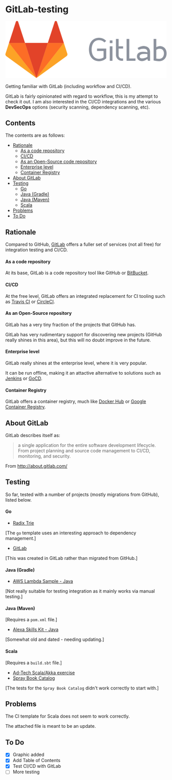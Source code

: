 # GitLab-testing

![GitLab logo](images/logo_wordmark.svg)

Getting familiar with GitLab (including workflow and CI/CD).

GitLab is fairly opinionated with regard to workflow, this is my attempt to
check it out. I am also interested in the CI/CD integrations and the various
__DevSecOps__ options (security scanning, dependency scanning, etc).

## Contents

The contents are as follows:

* [Rationale](#rationale)
    * [As a code repository](#as-a-code-repository)
    * [CI/CD](#cicd)
    * [As an Open-Source code repository](#as-an-open-source-repository)
    * [Enterprise level](#enterprise-level)
    * [Container Registry](#container-registry)
* [About GitLab](#about-gitlab)
* [Testing](#testing)
    * [Go](#go)
    * [Java (Gradle)](#java-gradle)
    * [Java (Maven)](#java-maven)
    * [Scala](#scala)
* [Problems](#problems)
* [To Do](#to-do)

## Rationale

Compared to GitHub, [GitLab](http://gitlab.com/) offers a fuller set of services
(not all free) for integration testing and CI/CD.

#### As a code repository

At its base, GitLab is a code repository tool like GitHub or [BitBucket](http://bitbucket.org/).

#### CI/CD

At the free level, GitLab offers an integrated replacement for CI tooling such
as [Travis CI](http://travis-ci.org/) or [CircleCI](https://circleci.com/).

#### As an Open-Source repository

GitLab has a very tiny fraction of the projects that GitHub has.

GitLab has very rudimentary support for discovering new projects (GitHub really
shines in this area), but this will no doubt improve in the future.

#### Enterprise level

GitLab really shines at the enterprise level, where it is very popular.

It can be run offline, making it an attactive alternative to solutions such
as [Jenkins](http://jenkins.io/) or [GoCD](http://www.gocd.org/).

#### Container Registry

GitLab offers a container registry, much like [Docker Hub](http://hub.docker.com/)
or [Google Container Registry](http://cloud.google.com/container-registry/).

## About GitLab

GitLab describes itself as:

> a single application for the entire software development lifecycle. From
> project planning and source code management to CI/CD, monitoring, and security.

From http://about.gitlab.com/

## Testing

So far, tested with a number of projects (mostly migrations from GitHub), listed below.

#### Go

* [Radix Trie](http://github.com/mramshaw/radix-trie)

[The `go` template uses an interesting approach to dependency management.]

* [GitLab](http://gitlab.com/mramshaw/gitlab)

[This was created in GitLab rather than migrated from GitHub.]

#### Java (Gradle)

* [AWS Lambda Sample - Java](http://github.com/mramshaw/aws-lambda-sample)

[Not really suitable for testing integration as it mainly works via manual testing.]

#### Java (Maven)

[Requires a `pom.xml` file.]

* [Alexa Skills Kit - Java](http://github.com/mramshaw/alexa-skills-kit-java)

[Somewhat old and dated - needing updating.]

#### Scala

[Requires a `build.sbt` file.]

* [Ad-Tech Scala/Akka exercise](http://github.com/mramshaw/ad-tech)
* [Spray Book Catalog](http://github.com/mramshaw/spray-book-catalog)

[The tests for the `Spray Book Catalog` didn't work correctly to start with.]

## Problems

The CI template for Scala does not seem to work correctly.

The attached file is meant to be an update.

## To Do

- [x] Graphic added
- [x] Add Table of Contents
- [x] Test CI/CD with GitLab
- [ ] More testing
